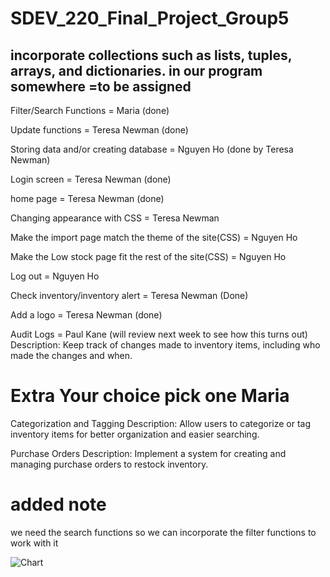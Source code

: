# SDEV_220_Final_Project_Group5
## incorporate  collections such as lists, tuples, arrays, and dictionaries. in our program somewhere =to be assigned

Filter/Search Functions = Maria (done)

Update functions = Teresa Newman (done)

Storing data and/or creating database = Nguyen Ho (done by Teresa Newman)

Login screen = Teresa Newman (done)

home page = Teresa Newman (done)

Changing appearance with CSS =  Teresa Newman

Make the import page match the theme of the site(CSS) = Nguyen Ho

Make the Low stock page fit the rest of the site(CSS) = Nguyen Ho

Log out  =  Nguyen Ho

Check inventory/inventory alert  = Teresa Newman (Done)

Add a logo  = Teresa Newman (done)

Audit Logs = Paul Kane (will review next week to see how this turns out)
Description: Keep track of changes made to inventory items, including who made the changes and when.

# Extra Your choice pick one Maria
Categorization and Tagging
  Description: Allow users to categorize or tag inventory items for better organization and easier searching.

Purchase Orders
Description: Implement a system for creating and managing purchase orders to restock inventory.



# added note
we need the search functions so we can incorporate the filter functions to work with it

![Chart](https://github.com/user-attachments/assets/d7c749c6-79f9-478e-b21a-c0e5637cf0cf)
